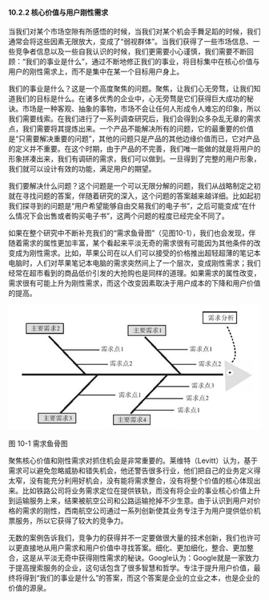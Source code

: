 #### 10.2.2 核心价值与用户刚性需求

当我们对某个市场空隙有所感悟的时候，当我们对某个机会手舞足蹈的时候，我们通常会将这些因素无限放大，变成了“弱视群体”。当我们获得了一些市场信息、一些竞争者信息以及一些自我认识的时候，我们更需要小心谨慎，我们需要不断回顾：“我们的事业是什么”，通过不断地修正我们的事业，将目标集中在核心价值与用户的刚性需求上，而不是集中在某一个目标用户身上。

我们的事业是什么？这是一个高度聚焦的问题。聚焦，让我们心无旁骛，让我们知道我们的目标是什么。在诸多优秀的企业中，心无旁骛是它们获得巨大成功的秘诀。市场是一种客观、抽象的事物，市场不会让任何人形成令人难忘的印象，所以我们需要线索。在我们进行了一系列调查研究后，我们会得到众多杂乱无章的需求点，我们需要将其提炼出来。一个产品不能解决所有的问题，它的最重要的价值是“只需要解决重要的问题”，其他的问题只是产品的其他边缘价值而已，它对产品的定义并不重要。在这个时期，由于产品的不完善，我们唯一能做的就是将用户的形象拼凑出来，我们有调研的需求，我们可以做到。一旦得到了完整的用户形象，我们就可以设计有效的功能，满足用户的期望。

我们要解决什么问题？这个问题是一个可以无限分解的问题，我们从战略制定之初就在寻找问题的答案，伴随着研究的深入，这个问题的答案越来越详细。比如起初我们探寻到的问题是“用户希望能够自由交易我们的电子书”，之后可能变成“在什么情况下会出售或者购买电子书”，这两个问题的程度已经完全不同了。

如果在整个研究中不断补充我们的“需求鱼骨图”（见图10-1），我们也会发现，伴随着需求的属性更加丰富，某个看起来平淡无奇的需求很有可能因为其他条件的改变成为刚性需求。比如，苹果公司在以人们可以接受的价格推出超轻超薄的笔记本电脑时，人们对苹果笔记本电脑的需求突然间上了一个层次，变成刚性需求；我们经常在超市看到的商品低价引发的大抢购也是同样的道理。如果需求的属性改变，需求很有可能上升为刚性需求，而这个改变因素取决于用户成本的下降和用户价值的提高。

![](images/image01412.jpeg)

图 10-1 需求鱼骨图 

聚焦核心价值和刚性需求对抓住机会是非常重要的。莱维特（Levitt）认为，基于需求可以避免忽略威胁和错失机会，他还警告很多行业，他们把自己的业务定义得太窄，没有能充分利用好机会，没有能将需求整合，没有将整个价值的核心体现出来。比如铁路公司将业务需求定位在提供铁轨，而没有将企业的事业核心价值上升到运输服务上来，结果被航空公司和公路运输抢掉不少生意。由于认识到用户对价格的需求的刚性，西南航空公司通过一系列创新使其业务专注于为用户提供低价机票服务，所以它获得了较大的竞争力。

无数的案例告诉我们，竞争力的获得并不一定要做很大量的技术创新，我们也许可以更直接地从用户需求和用户价值中寻找答案。细化、更加细化，整合、更加整合，这是从平淡无奇中获得刚性需求的秘诀。Google认为：Google就是一家致力于提高搜索服务的企业，这句话包含了很多智慧和哲学。专注于提升用户价值，最终将得到“我们的事业是什么”的答案，而这个答案是企业的立业之本，也是企业的价值的源泉。
